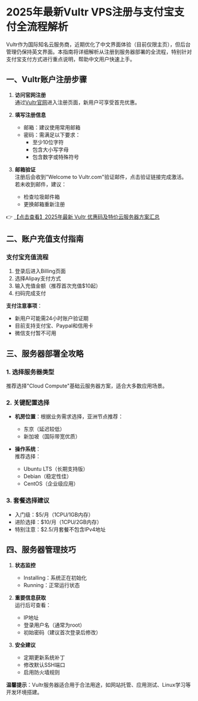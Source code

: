 # 2025年最新Vultr VPS注册与支付宝支付全流程解析

Vultr作为国际知名云服务商，近期优化了中文界面体验（目前仅限主页），但后台管理仍保持英文界面。本指南将详细解析从注册到服务器部署的全流程，特别针对支付宝支付方式进行重点说明，帮助中文用户快速上手。

## 一、Vultr账户注册步骤

1. **访问官网注册**  
   通过[Vultr官网](https://bit.ly/VuLtr)进入注册页面，新用户可享受首充优惠。

2. **填写注册信息**  
   - 邮箱：建议使用常用邮箱
   - 密码：需满足以下要求：
     - 至少10位字符
     - 包含大小写字母
     - 包含数字或特殊符号

3. **邮箱验证**  
   注册后会收到"Welcome to Vultr.com"验证邮件，点击验证链接完成激活。若未收到邮件，建议：
   - 检查垃圾邮件箱
   - 更换邮箱重新注册

👉 [【点击查看】2025年最新 Vultr 优惠码及特价云服务器方案汇总](https://bit.ly/VuLtr)

## 二、账户充值支付指南

### 支付宝充值流程
1. 登录后进入Billing页面
2. 选择Alipay支付方式
3. 输入充值金额（推荐首次充值$10起）
4. 扫码完成支付

**支付注意事项**：
- 新用户可能需24小时账户验证期
- 目前支持支付宝、Paypal和信用卡
- 微信支付暂不可用

## 三、服务器部署全攻略

### 1. 选择服务器类型
推荐选择"Cloud Compute"基础云服务器方案，适合大多数应用场景。

### 2. 关键配置选择
- **机房位置**：根据业务需求选择，亚洲节点推荐：
  - 东京（延迟较低）
  - 新加坡（国际带宽优质）
  
- **操作系统**：  
  推荐选择：
  - Ubuntu LTS（长期支持版）
  - Debian（稳定性佳）
  - CentOS（企业级应用）

### 3. 套餐选择建议
- 入门级：$5/月（1CPU/1GB内存）
- 进阶选择：$10/月（1CPU/2GB内存）
- 特别注意：$2.5/月套餐不包含IPv4地址

## 四、服务器管理技巧

1. **状态监控**  
   - Installing：系统正在初始化
   - Running：正常运行状态

2. **重要信息获取**  
   运行后可查看：
   - IP地址
   - 登录用户名（通常为root）
   - 初始密码（建议首次登录后修改）

3. **安全建议**  
   - 定期更新系统补丁
   - 修改默认SSH端口
   - 启用防火墙规则

**温馨提示**：Vultr服务器适合用于合法用途，如网站托管、应用测试、Linux学习等开发环境搭建。